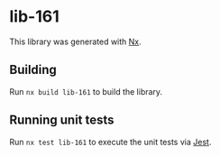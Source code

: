 # lib-161

This library was generated with [Nx](https://nx.dev).

## Building

Run `nx build lib-161` to build the library.

## Running unit tests

Run `nx test lib-161` to execute the unit tests via [Jest](https://jestjs.io).
